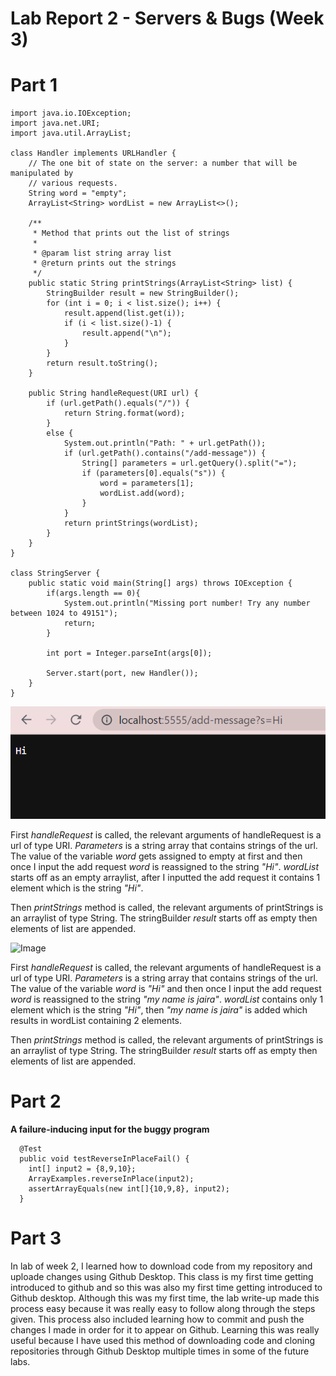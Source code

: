 # **Lab Report 2 - Servers & Bugs (Week 3)**

# **Part 1**
```
import java.io.IOException;
import java.net.URI;
import java.util.ArrayList;

class Handler implements URLHandler {
    // The one bit of state on the server: a number that will be manipulated by
    // various requests.
    String word = "empty";
    ArrayList<String> wordList = new ArrayList<>();

    /**
     * Method that prints out the list of strings
     * 
     * @param list string array list
     * @return prints out the strings
     */
    public static String printStrings(ArrayList<String> list) {
        StringBuilder result = new StringBuilder();
        for (int i = 0; i < list.size(); i++) {
            result.append(list.get(i));
            if (i < list.size()-1) {
                result.append("\n");
            }
        }
        return result.toString();
    }

    public String handleRequest(URI url) {
        if (url.getPath().equals("/")) {
            return String.format(word);
        }
        else {
            System.out.println("Path: " + url.getPath());
            if (url.getPath().contains("/add-message")) {
                String[] parameters = url.getQuery().split("=");
                if (parameters[0].equals("s")) {
                    word = parameters[1];
                    wordList.add(word);
                }
            }
            return printStrings(wordList);
        }
    }
}

class StringServer {
    public static void main(String[] args) throws IOException {
        if(args.length == 0){
            System.out.println("Missing port number! Try any number between 1024 to 49151");
            return;
        }

        int port = Integer.parseInt(args[0]);

        Server.start(port, new Handler());
    }
}
```
![Image](https://github.com/jcaylao/LabReport2/blob/main/Screenshot%202023-02-05%20140628.png?raw=true)

First *handleRequest* is called, the relevant arguments of handleRequest is a url of type URI. *Parameters* is a string array that contains strings of the url. The value of the variable *word* gets assigned to empty at first and then once I input the add request *word* is reassigned to the string *"Hi"*. *wordList* starts off as an empty arraylist, after I inputted the add request it contains 1 element which is the string *"Hi"*.

Then *printStrings* method is called, the relevant arguments of printStrings is an arraylist of type String. The stringBuilder *result* starts off as empty then elements of list are appended.

![Image](https://user-images.githubusercontent.com/122569462/216848724-2effe37c-ae58-46a6-ad49-aa7fb1ecab5d.png)

First *handleRequest* is called, the relevant arguments of handleRequest is a url of type URI. *Parameters* is a string array that contains strings of the url. The value of the variable *word* is *"Hi"* and then once I input the add request *word* is reassigned to the string *"my name is jaira"*. *wordList* contains only 1 element which is the string *"Hi"*, then *"my name is jaira"* is added which results in wordList containing 2 elements.

Then *printStrings* method is called, the relevant arguments of printStrings is an arraylist of type String. The stringBuilder *result* starts off as empty then elements of list are appended.

# **Part 2**

**A failure-inducing input for the buggy program**
```
  @Test
  public void testReverseInPlaceFail() {
    int[] input2 = {8,9,10};
    ArrayExamples.reverseInPlace(input2);
    assertArrayEquals(new int[]{10,9,8}, input2);
  }
 ```

# **Part 3**

In lab of week 2, I learned how to download code from my repository and uploade changes using Github Desktop. This class is my first time getting introduced to github and so this was also my first time getting introduced to Github desktop. Although this was my first time, the lab write-up made this process easy because it was really easy to follow along through the steps given. This process also included learning how to commit and push the changes I made in order for it to appear on Github. Learning this was really useful because I have used this method of downloading code and cloning repositories through Github Desktop multiple times in some of the future labs. 
